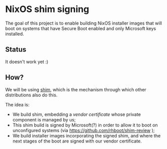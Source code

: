 # NixOS shim signing

The goal of this project is to enable building NixOS installer images that will boot on systems that have Secure Boot enabled and only Microsoft keys installed.

## Status

It doesn't work yet :)

## How?

We will be using [shim](https://github.com/rhboot/shim), which is the mechanism through which other distributions also do this.

The idea is:

- We build shim, embedding a _vendor certificate_ whose private component is managed by us;
- This shim build is signed by Microsoft(?) in order to allow it to boot on unconfigured systems (via https://github.com/rhboot/shim-review );
- We build installer images incorporating the signed shim, and where the next stages of the boot are signed with our vendor certificate.
